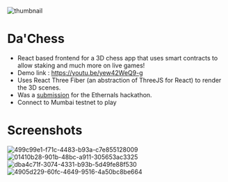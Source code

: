![thumbnail](https://user-images.githubusercontent.com/54415525/149655527-0edef26f-bd3a-4658-af3a-97517bba249e.png)

# Da'Chess

- React based frontend for a 3D chess app that uses smart contracts to allow staking and much more on live games!
- Demo link : https://youtu.be/yew42WeQ9-g
- Uses React Three Fiber (an abstraction of ThreeJS for React) to render the 3D scenes.
- Was a [submission](https://devfolio.co/submissions/dachess-e961) for the Ethernals hackathon.
- Connect to Mumbai testnet to play
# Screenshots

![499c99e1-f71c-4483-b93a-c7e855128009](https://user-images.githubusercontent.com/54415525/149655587-431fca6d-8eb7-4ab9-8706-5df5002acc0a.jpg)
![01410b28-901b-48bc-a911-305653ac3325](https://user-images.githubusercontent.com/54415525/149655591-bb42c67e-103d-4117-8c4d-ad878d752634.jpg)
![dba4c71f-3074-4331-b93b-5d49fe88f530](https://user-images.githubusercontent.com/54415525/149655596-e04023b0-7d05-46d0-b8b7-a3951c688ee3.jpg)
![4905d229-60fc-4649-9516-4a50bc8be664](https://user-images.githubusercontent.com/54415525/149655602-41678682-e3b7-41cf-94cf-1d70a9da2b26.jpg)

